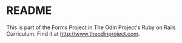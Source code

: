 # README

This is part of the Forms Project in The Odin Project's Ruby on Rails Curriculum. Find it at http://www.theodinproject.com.
